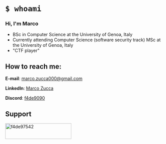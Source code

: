 # `$ whoami`
### Hi, I'm Marco
- BSc in Computer Science at the University of Genoa, Italy
- Currently attending Computer Science (software security track) MSc at the University of Genoa, Italy
- "CTF player"

## How to reach me:
**E-mail**: marco.zucca000@gmail.com

**LinkedIn**: [Marco Zucca](https://linkedin.com/in/marco-zucca-62562b163)

**Discord**: [f4de9090](https://discordapp.com/users/317318087814938624)

## Support
<p><a href="https://ko-fi.com/f4de97542"> <img align="left" src="https://cdn.ko-fi.com/cdn/kofi3.png?v=3" height="50" width="210" alt="f4de97542" /></a></p><br><br>



